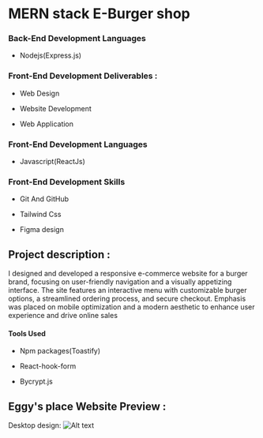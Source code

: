 # MERN stack E-Burger shop

### Back-End Development Languages

- Nodejs(Express.js)

### Front-End Development Deliverables :

- Web Design

- Website Development

- Web Application

### Front-End Development Languages

- Javascript(ReactJs)

### Front-End Development Skills

- Git And GitHub

- Tailwind Css

- Figma design

## Project description :

I designed and developed a responsive e-commerce website for a burger brand, focusing on user-friendly navigation and a visually appetizing interface. The site features an interactive menu with customizable burger options, a streamlined ordering process, and secure checkout. Emphasis was placed on mobile optimization and a modern aesthetic to enhance user experience and drive online sales

#### Tools Used

- Npm packages(Toastify)

- React-hook-form

- Bycrypt.js

## Eggy's place Website Preview :

Desktop design:
<img
  src="https://res.cloudinary.com/eguono/image/upload/v1741087060/eggys-place/hero-img-png_sdu6hz.png"
  alt="Alt text"
  title="desktop-view"
  style="display: inline-block; margin: 0 auto; max-width: 300px">

